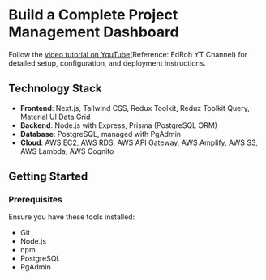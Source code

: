 # Build a Complete Project Management Dashboard
Follow the [video tutorial on YouTube](https://www.youtube.com/watch?v=KAV8vo7hGAo)(Reference: EdRoh YT Channel) for detailed setup, configuration, and deployment instructions.


## Technology Stack
- **Frontend**: Next.js, Tailwind CSS, Redux Toolkit, Redux Toolkit Query, Material UI Data Grid
- **Backend**: Node.js with Express, Prisma (PostgreSQL ORM)
- **Database**: PostgreSQL, managed with PgAdmin
- **Cloud**: AWS EC2, AWS RDS, AWS API Gateway, AWS Amplify, AWS S3, AWS Lambda, AWS Cognito

## Getting Started

### Prerequisites

Ensure you have these tools installed:
- Git
- Node.js
- npm
- PostgreSQL 
- PgAdmin 
